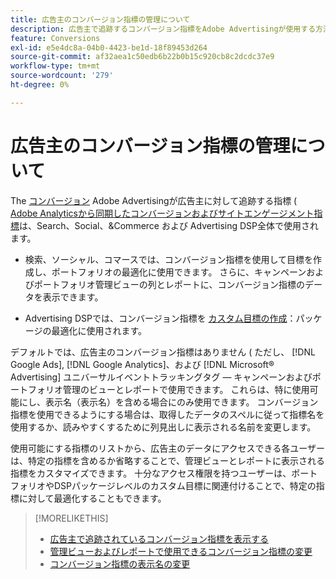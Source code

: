 ```yaml
---
title: 広告主のコンバージョン指標の管理について
description: 広告主で追跡するコンバージョン指標をAdobe Advertisingが使用する方法を説明します。
feature: Conversions
exl-id: e5e4dc8a-04b0-4423-be1d-18f89453d264
source-git-commit: af32aea1c50edb6b22b0b15c920cb8c2dcdc37e9
workflow-type: tm+mt
source-wordcount: '279'
ht-degree: 0%

---
```


# 広告主のコンバージョン指標の管理について

The [コンバージョン](/help/search-social-commerce/glossary.md#c-d) Adobe Advertisingが広告主に対して追跡する指標 ( [Adobe Analyticsから同期したコンバージョンおよびサイトエンゲージメント指標](/help/integrations/analytics/analytics-data-in-advertising.md)は、Search、Social、&amp;Commerce および Advertising DSP全体で使用されます。

* 検索、ソーシャル、コマースでは、コンバージョン指標を使用して目標を作成し、ポートフォリオの最適化に使用できます。 さらに、キャンペーンおよびポートフォリオ管理ビューの列とレポートに、コンバージョン指標のデータを表示できます。

* Advertising DSPでは、コンバージョン指標を [カスタム目標の作成](/help/dsp/optimization/custom-goal-create.md)：パッケージの最適化に使用されます。

デフォルトでは、広告主のコンバージョン指標はありません ( ただし、 [!DNL Google Ads], [!DNL Google Analytics]、および [!DNL Microsoft® Advertising] ユニバーサルイベントトラッキングタグ — キャンペーンおよびポートフォリオ管理のビューとレポートで使用できます。 これらは、特に使用可能にし、表示名（表示名）を含める場合にのみ使用できます。 コンバージョン指標を使用できるようにする場合は、取得したデータのスペルに従って指標名を使用するか、読みやすくするために列見出しに表示される名前を変更します。

使用可能にする指標のリストから、広告主のデータにアクセスできる各ユーザーは、特定の指標を含めるか省略することで、管理ビューとレポートに表示される指標をカスタマイズできます。 十分なアクセス権限を持つユーザーは、ポートフォリオやDSPパッケージレベルのカスタム目標に関連付けることで、特定の指標に対して最適化することもできます。

>[!MORELIKETHIS]
>
>* [広告主で追跡されているコンバージョン指標を表示する](conversion-metric-view-tracked.md)
>* [管理ビューおよびレポートで使用できるコンバージョン指標の変更](conversion-metric-edit-available.md)
>* [コンバージョン指標の表示名の変更](conversion-metric-edit-display-name.md)
